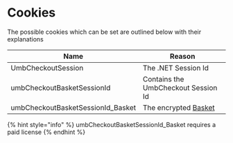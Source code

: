 # Cookies

The possible cookies which can be set are outlined below with their explanations

| Name                               | Reason                                             |
| ---------------------------------- | -------------------------------------------------- |
| UmbCheckoutSession                 | The .NET Session Id                                |
| umbCheckoutBasketSessionId         | Contains the UmbCheckout Session Id                |
| umbCheckoutBasketSessionId\_Basket | The encrypted [Basket](object-reference/basket.md) |

{% hint style="info" %}
umbCheckoutBasketSessionId\_Basket requires a paid license
{% endhint %}
